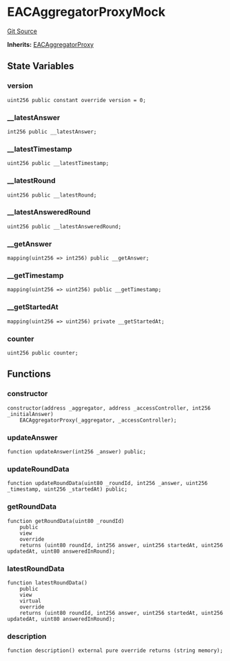 # EACAggregatorProxyMock
[Git Source](https://github.com/larrythecucumber321/protocol/blob/77d337b8595ba96d069ded321419b36a61984170/contracts/plugins/mocks/EACAggregatorProxyMock.sol)

**Inherits:**
[EACAggregatorProxy](/tools/docgen/src/contracts/plugins/mocks/EACAggregatorProxyMock.sol/contract.EACAggregatorProxy.md)


## State Variables
### version

```solidity
uint256 public constant override version = 0;
```


### __latestAnswer

```solidity
int256 public __latestAnswer;
```


### __latestTimestamp

```solidity
uint256 public __latestTimestamp;
```


### __latestRound

```solidity
uint256 public __latestRound;
```


### __latestAnsweredRound

```solidity
uint256 public __latestAnsweredRound;
```


### __getAnswer

```solidity
mapping(uint256 => int256) public __getAnswer;
```


### __getTimestamp

```solidity
mapping(uint256 => uint256) public __getTimestamp;
```


### __getStartedAt

```solidity
mapping(uint256 => uint256) private __getStartedAt;
```


### counter

```solidity
uint256 public counter;
```


## Functions
### constructor


```solidity
constructor(address _aggregator, address _accessController, int256 _initialAnswer)
    EACAggregatorProxy(_aggregator, _accessController);
```

### updateAnswer


```solidity
function updateAnswer(int256 _answer) public;
```

### updateRoundData


```solidity
function updateRoundData(uint80 _roundId, int256 _answer, uint256 _timestamp, uint256 _startedAt) public;
```

### getRoundData


```solidity
function getRoundData(uint80 _roundId)
    public
    view
    override
    returns (uint80 roundId, int256 answer, uint256 startedAt, uint256 updatedAt, uint80 answeredInRound);
```

### latestRoundData


```solidity
function latestRoundData()
    public
    view
    virtual
    override
    returns (uint80 roundId, int256 answer, uint256 startedAt, uint256 updatedAt, uint80 answeredInRound);
```

### description


```solidity
function description() external pure override returns (string memory);
```

